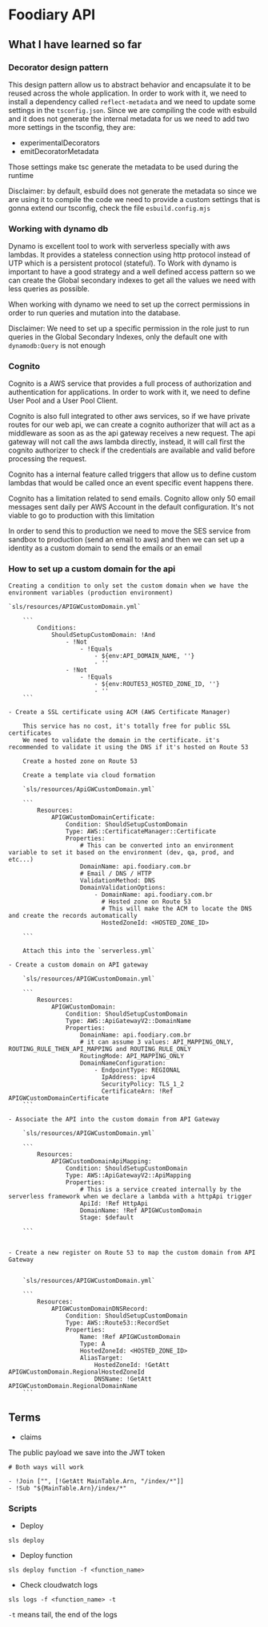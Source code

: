 # Foodiary API

## What I have learned so far

### Decorator design pattern

This design pattern allow us to abstract behavior and encapsulate it to be reused across the whole application.
In order to work with it, we need to install a dependency called `reflect-metadata` and we need to update some settings in the `tsconfig.json`. Since we are compiling the code with esbuild and it does not generate the internal metadata for us we need to add two more settings in the tsconfig, they are:

- experimentalDecorators
- emitDecoratorMetadata

Those settings make tsc generate the metadata to be used during the runtime

Disclaimer: by default, esbuild does not generate the metadata so since we are using it to compile the code we need to provide a custom settings that is gonna extend our tsconfig, check the file `esbuild.config.mjs`

### Working with dynamo db

Dynamo is excellent tool to work with serverless specially with aws lambdas. It provides a stateless connection using http protocol instead of UTP which is a persistent protocol (stateful). To Work with dynamo is important to have a good strategy and a well defined access pattern
so we can create the Global secondary indexes to get all the values we need with less queries as possible.

When working with dynamo we need to set up the correct permissions in order to run queries and mutation into the database.

Disclaimer: We need to set up a specific permission in the role just to run queries in the Global Secondary Indexes, only the default one with `dynamodb:Query` is not enough

### Cognito

Cognito is a AWS service that provides a full process of authorization and authentication for applications. In order to work with it, we need to define User Pool and a User Pool Client.

Cognito is also full integrated to other aws services, so if we have private routes for our web api, we can create a cognito authorizer that will act as a middleware as soon as as the api gateway receives a new request. The api gateway will not call the aws lambda directly, instead, it will call first the cognito authorizer to check if the credentials are available and valid before processing the request.

Cognito has a internal feature called triggers that allow us to define custom lambdas that would be called once an event specific event happens there.

Cognito has a limitation related to send emails. Cognito allow only 50 email messages sent daily per AWS Account in the default configuration. It's not viable to go to production with this limitation

In order to send this to production we need to move the SES service from sandbox to production (send an email to aws) and then we can set up a identity as a custom domain to send the emails or an email

### How to set up a custom domain for the api

    Creating a condition to only set the custom domain when we have the environment variables (production environment)

    `sls/resources/APIGWCustomDomain.yml`

        ```
            Conditions:
                ShouldSetupCustomDomain: !And
                    - !Not
                        - !Equals
                            - ${env:API_DOMAIN_NAME, ''}
                            - ''
                    - !Not
                        - !Equals
                            - ${env:ROUTE53_HOSTED_ZONE_ID, ''}
                            - ''
        ```

    - Create a SSL certificate using ACM (AWS Certificate Manager)

        This service has no cost, it's totally free for public SSL certificates
        We need to validate the domain in the certificate. it's recommended to validate it using the DNS if it's hosted on Route 53

        Create a hosted zone on Route 53

        Create a template via cloud formation

        `sls/resources/ApiGWCustomDomain.yml`

        ```
            Resources:
                APIGWCustomDomainCertificate:
                    Condition: ShouldSetupCustomDomain
                    Type: AWS::CertificateManager::Certificate
                    Properties:
                        # This can be converted into an environment variable to set it based on the environment (dev, qa, prod, and etc...)
                        DomainName: api.foodiary.com.br
                        # Email / DNS / HTTP
                        ValidationMethod: DNS
                        DomainValidationOptions:
                            - DomainName: api.foodiary.com.br
                              # Hosted zone on Route 53
                              # This will make the ACM to locate the DNS and create the records automatically
                              HostedZoneId: <HOSTED_ZONE_ID>

        ```

        Attach this into the `serverless.yml`

    - Create a custom domain on API gateway

        `sls/resources/APIGWCustomDomain.yml`

        ```
            Resources:
                APIGWCustomDomain:
                    Condition: ShouldSetupCustomDomain
                    Type: AWS::ApiGatewayV2::DomainName
                    Properties:
                        DomainName: api.foodiary.com.br
                        # it can assume 3 values: API_MAPPING_ONLY, ROUTING_RULE_THEN_API_MAPPING and ROUTING_RULE_ONLY
                        RoutingMode: API_MAPPING_ONLY
                        DomainNameConfiguration:
                            - EndpointType: REGIONAL
                              IpAddress: ipv4
                              SecurityPolicy: TLS_1_2
                              CertificateArn: !Ref APIGWCustomDomainCertificate
        ```

    - Associate the API into the custom domain from API Gateway

        `sls/resources/APIGWCustomDomain.yml`

        ```
            Resources:
                APIGWCustomDomainApiMapping:
                    Condition: ShouldSetupCustomDomain
                    Type: AWS::ApiGatewayV2::ApiMapping
                    Properties:
                        # This is a service created internally by the serverless framework when we declare a lambda with a httpApi trigger
                        ApiId: !Ref HttpApi
                        DomainName: !Ref APIGWCustomDomain
                        Stage: $default

        ```


    - Create a new register on Route 53 to map the custom domain from API Gateway


        `sls/resources/APIGWCustomDomain.yml`

        ```
            Resources:
                APIGWCustomDomainDNSRecord:
                    Condition: ShouldSetupCustomDomain
                    Type: AWS::Route53::RecordSet
                    Properties:
                        Name: !Ref APIGWCustomDomain
                        Type: A
                        HostedZoneId: <HOSTED_ZONE_ID>
                        AliasTarget:
                            HostedZoneId: !GetAtt APIGWCustomDomain.RegionalHostedZoneId
                            DNSName: !GetAtt APIGWCustomDomain.RegionalDomainName
        ```

## Terms

- claims

The public payload we save into the JWT token

```
# Both ways will work

- !Join ["", [!GetAtt MainTable.Arn, "/index/*"]]
- !Sub "${MainTable.Arn}/index/*"
```

### Scripts

- Deploy

`sls deploy`

- Deploy function

`sls deploy function -f <function_name>`

- Check cloudwatch logs

`sls logs -f <function_name> -t`

`-t` means tail, the end of the logs
